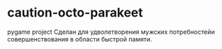 # caution-octo-parakeet
pygame project
Сделан для удволетворения мужских потребностейи совершенствования в области быстрой памяти.
